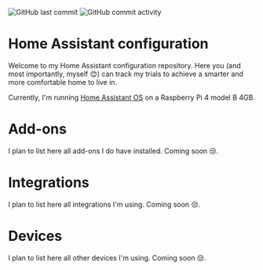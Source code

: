 ![GitHub last commit](https://img.shields.io/github/last-commit/manunaeira/home-assistant-config)
![GitHub commit activity](https://img.shields.io/github/commit-activity/m/manunaeira/home-assistant-config)
# Home Assistant configuration
Welcome to my Home Assistant configuration repository. Here you (and most importantly, myself 😊) can track my trials to achieve a smarter and more comfortable home to live in.

Currently, I'm running [Home Assistant OS](https://www.home-assistant.io/installation/raspberrypi#install-home-assistant-operating-system) on a Raspberry Pi 4 model B 4GB.
# Add-ons
I plan to list here all add-ons I do have installed. Coming soon 😒.

# Integrations
I plan to list here all integrations I'm using. Coming soon 😒.

# Devices
I plan to list here all other devices I'm using. Coming soon 😒.